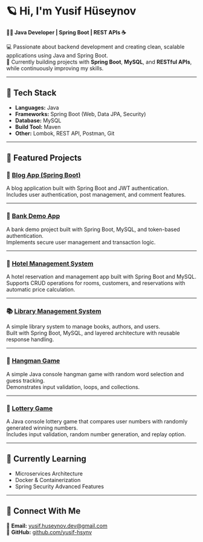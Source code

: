 # 🪐 Hi, I'm Yusif Hüseynov  
**👨‍💻 Java Developer | Spring Boot | REST APIs ☕**

💻 Passionate about backend development and creating clean, scalable applications using Java and Spring Boot.  
🚀 Currently building projects with **Spring Boot**, **MySQL**, and **RESTful APIs**, while continuously improving my skills.

---

## 🧰 Tech Stack
- **Languages:** Java  
- **Frameworks:** Spring Boot (Web, Data JPA, Security)  
- **Database:** MySQL  
- **Build Tool:** Maven  
- **Other:** Lombok, REST API, Postman, Git  

---

## 🌟 Featured Projects

### 📰 [Blog App (Spring Boot)](https://github.com/yusif-hsynv/blog-app-spring)
A blog application built with Spring Boot and JWT authentication.  
Includes user authentication, post management, and comment features.

---

### 🏦 [Bank Demo App](https://github.com/yusif-hsynv/bankdemo)
A bank demo project built with Spring Boot, MySQL, and token-based authentication.  
Implements secure user management and transaction logic.

---

### 🏨 [Hotel Management System](https://github.com/yusif-hsynv/hotel-mg-system)
A hotel reservation and management app built with Spring Boot and MySQL.  
Supports CRUD operations for rooms, customers, and reservations with automatic price calculation.

---

### 📚 [Library Management System](https://github.com/yusif-hsynv/library-mg-system)
A simple library system to manage books, authors, and users.  
Built with Spring Boot, MySQL, and layered architecture with reusable response handling.

---

### 🎯 [Hangman Game](https://github.com/yusif-hsynv/Hangman_Game)
A simple Java console hangman game with random word selection and guess tracking.  
Demonstrates input validation, loops, and collections.

---

### 🎰 [Lottery Game](https://github.com/yusif-hsynv/LotteryGame)
A Java console lottery game that compares user numbers with randomly generated winning numbers.  
Includes input validation, random number generation, and replay option.

---

## 🌱 Currently Learning
- Microservices Architecture  
- Docker & Containerization  
- Spring Security Advanced Features  

---

## 🤝 Connect With Me
📧 **Email:** [yusif.huseynov.dev@gmail.com](mailto:yusif.huseynov.dev@gmail.com)  
💼 **GitHub:** [github.com/yusif-hsynv](https://github.com/yusif-hsynv)
